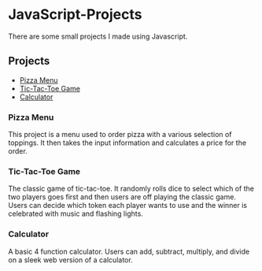 # JavaScript-Projects

  There are some small projects I made using Javascript.

## Projects

* [Pizza Menu](https://github.com/seonhwakwon/JavaScript-Projects/tree/main/Pizza_Project)
* [Tic-Tac-Toe Game](https://github.com/seonhwakwon/JavaScript-Projects/tree/main/TicTacToe)
* [Calculator](https://github.com/seonhwakwon/JavaScript-Projects/tree/main/calculator)

### Pizza Menu

  This project is a menu used to order pizza with a various selection of toppings. It then takes the input information and calculates a price for the order.

### Tic-Tac-Toe Game

  The classic game of tic-tac-toe. It randomly rolls dice to select which of the two players goes first and then users are off playing the classic game. Users can decide which token each player wants to use and the winner is celebrated with music and flashing lights.

### Calculator

  A basic 4 function calculator. Users can add, subtract, multiply, and divide on a sleek web version of a calculator.